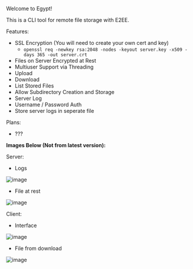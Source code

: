 Welcome to Egypt!

This is a CLI tool for remote file storage with E2EE.

Features:
- SSL Encryption (You will need to create your own cert and key)
  - `openssl req -newkey rsa:2048 -nodes -keyout server.key -x509 -days 365 -out server.crt`
- Files on Server Encrypted at Rest
- Multiuser Support via Threading
- Upload
- Download
- List Stored Files
- Allow Subdirectory Creation and Storage
- Server Log
- Username / Password Auth
- Store server logs in seperate file

Plans:
- ???



**Images Below (Not from latest version):**

Server:
- Logs

![image](https://github.com/infiniteaxon/egypt/assets/60622650/42294af5-0b62-4ada-87ef-69499fe46755)


- File at rest

![image](https://github.com/infiniteaxon/egypt/assets/60622650/b48e3570-d11e-4425-9940-b60019d6ca56)


Client:
- Interface

![image](https://github.com/infiniteaxon/egypt/assets/60622650/39cfbc67-e6d8-4a25-ac2f-3782b8151999)

- File from download

![image](https://github.com/infiniteaxon/egypt/assets/60622650/25f0b969-be64-4d7b-b248-25d8ad5640d0)


